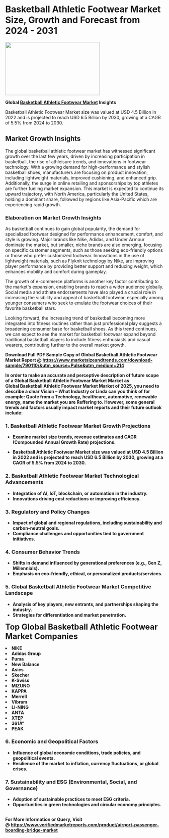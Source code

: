 <H1>Basketball Athletic Footwear Market Size, Growth and Forecast from 2024 - 2031</H1><img class="aligncenter size-medium wp-image-584254" src="https://thirdeyenews.in/wp-content/uploads/2024/09/Global-Market-Research-300x168.jpeg" alt="" width="300" height="168" /><p><strong>Global&nbsp;<a href="https://www.marketsizeandtrends.com/download-sample/790110/&amp;utm_source=Pulse&amp;utm_medium=214">Basketball Athletic Footwear Market</a> Insights</strong></p><p>Basketball Athletic Footwear Market size was valued at USD 4.5 Billion in 2022 and is projected to reach USD 6.5 Billion by 2030, growing at a CAGR of 5.5% from 2024 to 2030.</p><p><!DOCTYPE html> <html lang="en"> <head> <meta charset="UTF-8"> <meta name="viewport" content="width=device-width, initial-scale=1.0"> <title>Basketball Athletic Footwear Market Growth Insights</title> </head> <body> <h2>Market Growth Insights</h2> <p>The global basketball athletic footwear market has witnessed significant growth over the last few years, driven by increasing participation in basketball, the rise of athleisure trends, and innovations in footwear technology. With a growing demand for high-performance and stylish basketball shoes, manufacturers are focusing on product innovation, including lightweight materials, improved cushioning, and enhanced grip. Additionally, the surge in online retailing and sponsorships by top athletes are further fueling market expansion. This market is expected to continue its upward trajectory, with North America, particularly the United States, holding a dominant share, followed by regions like Asia-Pacific which are experiencing rapid growth.</p> <p><strong></strong></p> <h3>Elaboration on Market Growth Insights</h3> <p>As basketball continues to gain global popularity, the demand for specialized footwear designed for performance enhancement, comfort, and style is growing. Major brands like Nike, Adidas, and Under Armour dominate the market, but smaller, niche brands are also emerging, focusing on specific customer segments, such as those seeking eco-friendly options or those who prefer customized footwear. Innovations in the use of lightweight materials, such as Flyknit technology by Nike, are improving player performance by providing better support and reducing weight, which enhances mobility and comfort during gameplay.</p> <p>The growth of e-commerce platforms is another key factor contributing to the market's expansion, enabling brands to reach a wider audience globally. Social media and athlete endorsements have also played a crucial role in increasing the visibility and appeal of basketball footwear, especially among younger consumers who seek to emulate the footwear choices of their favorite basketball stars.</p> <p>Looking forward, the increasing trend of basketball becoming more integrated into fitness routines rather than just professional play suggests a broadening consumer base for basketball shoes. As this trend continues, we can expect to see the market for basketball footwear expand beyond traditional basketball players to include fitness enthusiasts and casual wearers, contributing further to the overall market growth.</p> <p><strong></p><p><span class=""><strong>Download Full PDF Sample Copy of Global Basketball Athletic Footwear Market Report</strong> @ <a href="https://www.marketsizeandtrends.com/download-sample/790110/&amp;utm_source=Pulse&amp;utm_medium=214" target="_blank">https://www.marketsizeandtrends.com/download-sample/790110/&amp;utm_source=Pulse&amp;utm_medium=214</a></span></p><p>In order to make an accurate and perceptive description of future scope of a Global&nbsp;Basketball Athletic Footwear Market Market as Global&nbsp;Basketball Athletic Footwear Market Market of 2025, you need to describe a clear Vision &ndash; What Industry or Linda can you think of for example: Quote from a Technology, healthcare, automotive, renewable energy, name the market you are Reffering to. However, some general trends and factors usually impact market reports and their future outlook include:</p><h3>1.&nbsp;<strong>Basketball Athletic Footwear Market Growth Projections</strong></h3><ul><li>Examine market size trends, revenue estimates and CAGR (Compounded Annual Growth Rate) projections.</li><li><p>Basketball Athletic Footwear Market size was valued at USD 4.5 Billion in 2022 and is projected to reach USD 6.5 Billion by 2030, growing at a CAGR of 5.5% from 2024 to 2030.</p></li></ul><h3>2.&nbsp;<strong>Basketball Athletic Footwear Market Technological Advancements</strong></h3><ul><li>Integration of AI, IoT, blockchain, or automation in the industry.</li><li>Innovations driving cost reductions or improving efficiency.</li></ul><h3>3.&nbsp;<strong>Regulatory and Policy Changes</strong></h3><ul><li>Impact of global and regional regulations, including sustainability and carbon-neutral goals.</li><li>Compliance challenges and opportunities tied to government initiatives.</li></ul><h3>4.&nbsp;<strong>Consumer Behavior Trends</strong></h3><ul><li>Shifts in demand influenced by generational preferences (e.g., Gen Z, Millennials).</li><li>Emphasis on eco-friendly, ethical, or personalized products/services.</li></ul><h3>5.&nbsp;<strong>Global Basketball Athletic Footwear Market Competitive Landscape</strong></h3><ul><li>Analysis of key players, new entrants, and partnerships shaping the industry.</li><li>Strategies for differentiation and market penetration.</li></ul><p data-pm-slice="1 1 []"><span style="color: inherit; font-family: inherit; font-size: 25px;">Top Global Basketball Athletic Footwear Market Companies</span></p><div class="" data-test-id=""><p><li>NIKE</li><li> Adidas Group</li><li> Puma</li><li> New Balance</li><li> Asics</li><li> Skecher</li><li> K-Swiss</li><li> MIZUNO</li><li> KAPPA</li><li> Merrell</li><li> Vibram</li><li> LI-NING</li><li> ANTA</li><li> XTEP</li><li> 361Â°</li><li> PEAK</li></p></div><h3>6.&nbsp;<strong>Economic and Geopolitical Factors</strong></h3><ul><li>Influence of global economic conditions, trade policies, and geopolitical events.</li><li>Resilience of the market to inflation, currency fluctuations, or global crises.</li></ul><h3>7.&nbsp;<strong>Sustainability and ESG (Environmental, Social, and Governance)</strong></h3><ul><li>Adoption of sustainable practices to meet ESG criteria.</li><li>Opportunities in green technologies and circular economy principles.</li></ul><h2><strong style="font-size: 14px;">For More Information or Query, Visit @&nbsp;</strong><a style="background-color: #ffffff; font-size: 14px;" href="https://www.marketsizeandtrends.com/report/basketball-athletic-footwear-market/" target="_blank">https://www.verifiedmarketreports.com/product/airport-passenger-boarding-bridge-market</a></h2>
